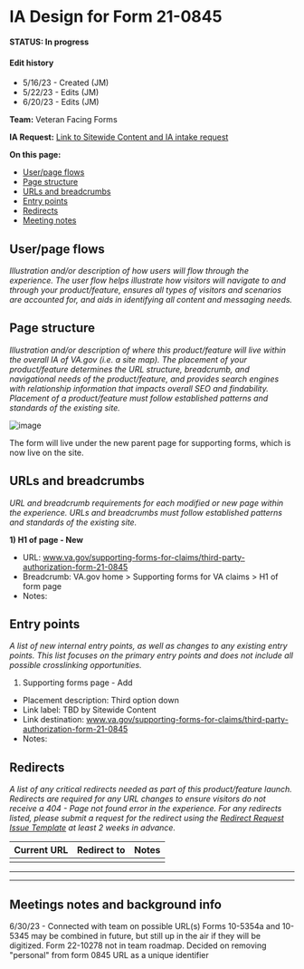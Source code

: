 # IA Design for Form 21-0845
**STATUS: In progress**
#### Edit history
- 5/16/23 - Created (JM)
- 5/22/23 - Edits (JM)
- 6/20/23 - Edits (JM)

**Team:** Veteran Facing Forms

**IA Request:** [Link to Sitewide Content and IA intake request](https://github.com/department-of-veterans-affairs/va.gov-team/issues/58356)

**On this page:**
- [User/page flows](#flows)
- [Page structure](#map)
- [URLs and breadcrumbs](#url)
- [Entry points](#nav)
- [Redirects](#redirects)
- [Meeting notes](#notes)


## <a name="flows"></a>User/page flows <br>
*Illustration and/or description of how users will flow through the experience. The user flow helps illustrate how visitors will navigate to and through your product/feature, ensures all types of visitors and scenarios are accounted for, and aids in identifying all content and messaging needs.*

## <a name="map"></a>Page structure<br>
*Illustration and/or description of where this product/feature will live within the overall IA of VA.gov (i.e. a site map). The placement of your product/feature determines the URL structure, breadcrumb, and navigational needs of the product/feature, and provides search engines with relationship information that impacts overall SEO and findability. Placement of a product/feature must follow established patterns and standards of the existing site.*

![image](https://github.com/department-of-veterans-affairs/va.gov-team/assets/122128479/26d6e744-c18c-434f-b478-6e57e44449c1)

The form will live under the new parent page for supporting forms, which is now live on the site.

## <a name="url"></a>URLs and breadcrumbs
*URL and breadcrumb requirements for each modified or new page within the experience. URLs and breadcrumbs must follow established patterns and standards of the existing site.*


**1) H1 of page - New**
- URL: www.va.gov/supporting-forms-for-claims/third-party-authorization-form-21-0845
- Breadcrumb: VA.gov home > Supporting forms for VA claims > H1 of form page
- Notes:

## <a name="nav"></a>Entry points <br>
*A list of new internal entry points, as well as changes to any existing entry points. This list focuses on the primary entry points and does not include all possible crosslinking opportunities.*

1. Supporting forms page - Add
  - Placement description: Third option down
  - Link label: TBD by Sitewide Content
  - Link destination: www.va.gov/supporting-forms-for-claims/third-party-authorization-form-21-0845
  - Notes:


## <a name="redirects"></a>Redirects <br>
*A list of any critical redirects needed as part of this product/feature launch. Redirects are required for any URL changes to ensure visitors do not receive a 404 - Page not found error in the experience. For any redirects listed, please submit a request for the redirect using the [Redirect Request Issue Template](https://github.com/department-of-veterans-affairs/va.gov-team/issues/new?assignees=mnorthuis&labels=content-ia-team%2C+ia&template=redirect-request.md&title=Redirect+Request) at least 2 weeks in advance.*

Current URL | Redirect to | Notes
--- | --- | ---
 |  | 
 




<hr>
<hr>

## <a name="notes"></a>Meetings notes and background info
6/30/23 - Connected with team on possible URL(s)
Forms 10-5354a and 10-5345 may be combined in future, but still up in the air if they will be digitized. Form 22-10278 not in team roadmap. Decided on removing "personal" from form 0845 URL as a unique identifier
